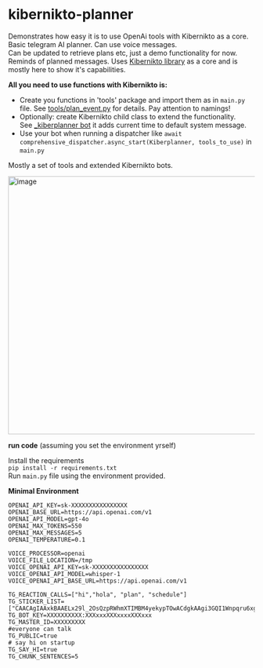 # kibernikto-planner

Demonstrates how easy it is to use OpenAi tools with Kibernikto as a core.  
Basic telegram AI planner. Can use voice messages.  
Can be updated to retrieve plans etc, just a demo functionality for now.
Reminds of planned messages.
Uses [Kibernikto library](https://github.com/solovieff/kibernikto) as a core and is mostly here to show it's
capabilities.

**All you need to use functions with Kibernikto is:**

- Create you functions in 'tools' package and import them as in `main.py` file.
  See [tools/plan_event.py](https://github.com/solovieff/kibernikto-planner/blob/main/planner/tools/plan_event.py) for
  details. Pay attention to namings!
- Optionally: create Kibernikto child class to extend the functionality.  
  See [_kiberplanner bot](https://github.com/solovieff/kibernikto-planner/blob/main/planner/bots/tooler/_kiberplanner.py)
  it adds current time to default system message.
- Use your bot when running a dispatcher like `await comprehensive_dispatcher.async_start(Kiberplanner, tools_to_use)`
  in `main.py`

Mostly a set of tools and extended Kibernikto bots.

<img width="526" alt="image" src="https://github.com/solovieff/kibernikto-planner/assets/5033247/c3801b89-fa7f-4840-963b-db1a1c439214">


**run code**
(assuming you set the environment yrself)

Install the requirements  
`pip install -r requirements.txt`  
Run `main.py` file using the environment provided.

**Minimal Environment**

```dotenv
OPENAI_API_KEY=sk-XXXXXXXXXXXXXXXX
OPENAI_BASE_URL=https://api.openai.com/v1
OPENAI_API_MODEL=gpt-4o
OPENAI_MAX_TOKENS=550
OPENAI_MAX_MESSAGES=5
OPENAI_TEMPERATURE=0.1

VOICE_PROCESSOR=openai
VOICE_FILE_LOCATION=/tmp
VOICE_OPENAI_API_KEY=sk-XXXXXXXXXXXXXXXX
VOICE_OPENAI_API_MODEL=whisper-1
VOICE_OPENAI_API_BASE_URL=https://api.openai.com/v1

TG_REACTION_CALLS=["hi","hola", "plan", "schedule"]
TG_STICKER_LIST=["CAACAgIAAxkBAAELx29l_2OsQzpRWhmXTIMBM4yekypTOwACdgkAAgi3GQI1Wnpqru6xgTQE"]
TG_BOT_KEY=XXXXXXXXXX:XXXxxxXXXxxxxXXXxxx
TG_MASTER_ID=XXXXXXXXX
#everyone can talk
TG_PUBLIC=true
# say hi on startup
TG_SAY_HI=true
TG_CHUNK_SENTENCES=5

```
